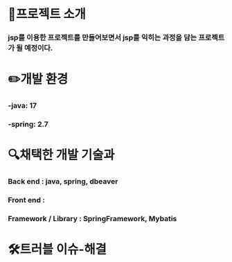 # 📑프로젝트 소개

### jsp를 이용한 프로젝트를 만들어보면서 jsp를 익히는 과정을 담는 프로젝트가 될 예정이다.


# ✏️개발 환경
### -java: 17


### -spring: 2.7


# 🔍채택한 개발 기술과 

### Back end : java, spring, dbeaver


### Front end :


### Framework / Library : SpringFramework, Mybatis


# 🛠️트러블 이슈-해결
